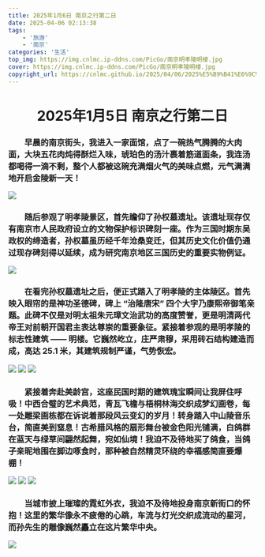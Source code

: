 ```yaml
---
title: 2025年1月6日 南京之行第二日
date: 2025-04-06 02:13:38
tags: 
    - '旅游'
    - '南京'
categories: '生活'
top_img: https://img.cnlmc.ip-ddns.com/PicGo/南京明孝陵明楼.jpg
cover: https://img.cnlmc.ip-ddns.com/PicGo/南京明孝陵明楼.jpg
copyright_url: https://cnlmc.github.io/2025/04/06/2025%E5%B9%B41%E6%9C%886%E6%97%A5%E5%8D%97%E4%BA%AC%E4%B9%8B%E8%A1%8C%E7%AC%AC%E4%BA%8C%E6%97%A5/
---
```

# <div align="center">2025年1月5日 南京之行第二日</div>
### &emsp;&emsp;早晨的南京街头，我进入一家面馆，点了一碗热气腾腾的大肉面，大块五花肉炖得酥烂入味，琥珀色的汤汁裹着筋道面条，我连汤都喝得一滴不剩，整个人都被这碗充满烟火气的美味点燃，元气满满地开启金陵新一天！
![](https://img.cnlmc.ip-ddns.com/PicGo/南京大肉面.jpg)

### &emsp;&emsp;随后参观了明孝陵景区，首先瞻仰了孙权墓遗址。该遗址现存仅有南京市人民政府设立的文物保护标识碑刻一座。作为三国时期东吴政权的缔造者，孙权墓虽历经千年沧桑变迁，但其历史文化价值仍通过现存碑刻得以延续，成为研究南京地区三国历史的重要实物例证。
![](https://img.cnlmc.ip-ddns.com/PicGo/南京孙权墓.jpg)

### &emsp;&emsp;在看完孙权墓遗址之后，便正式踏入了明孝陵的主体陵区。首先映入眼帘的是神功圣德碑，碑上 “治隆唐宋” 四个大字乃康熙帝御笔亲题。此碑不仅是对明太祖朱元璋文治武功的高度赞誉，更是明清两代帝王对前朝开国君主表达尊崇的重要象征。紧接着参观的是明孝陵的标志性建筑 —— 明楼。它巍然屹立，庄严肃穆，采用砖石结构建造而成，高达 25.1 米，其建筑规制严谨，气势恢宏。
![](https://img.cnlmc.ip-ddns.com/PicGo/南京明孝陵.jpg)
![](https://img.cnlmc.ip-ddns.com/PicGo/南京明孝陵神功圣德碑.jpg)
![](https://img.cnlmc.ip-ddns.com/PicGo/南京明孝陵明楼.jpg)

### &emsp;&emsp;紧接着奔赴美龄宫，这座民国时期的建筑瑰宝瞬间让我屏住呼吸！中西合璧的艺术典范，青瓦飞檐与梧桐林海交织成梦幻画卷，每一处雕梁画栋都在诉说着那段风云变幻的岁月！转身踏入中山陵音乐台，简直美到窒息！古希腊风格的扇形舞台被金色阳光铺满，白鸽群在蓝天与绿草间翩然起舞，宛如仙境！我迫不及待地买了鸽食，当鸽子亲昵地围在脚边啄食时，那种被自然精灵环绕的幸福感简直要爆棚！
![](https://img.cnlmc.ip-ddns.com/PicGo/南京美龄宫.jpg)
![](https://img.cnlmc.ip-ddns.com/PicGo/南京音乐台.jpg)
![](https://img.cnlmc.ip-ddns.com/PicGo/南京音乐台喂鸽子.jpg)

### &emsp;&emsp;当城市披上璀璨的霓虹外衣，我迫不及待地投身南京新街口的怀抱！这里的繁华像永不疲倦的心跳，车流与灯光交织成流动的星河，而孙先生的雕像巍然矗立在这片繁华中央。
![](https://img.cnlmc.ip-ddns.com/PicGo/南京新街口.jpg)